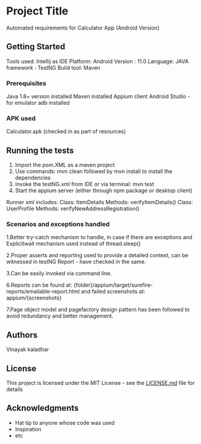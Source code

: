 # Project Title

Automated requirements for Calculator App (Android Version)

## Getting Started

Tools used: Intellij as IDE
Platform: Android
Version : 11.0
Language: JAVA
framework : TestNG
Build tool: Maven

### Prerequisites

Java 1.8+ version installed
Maven installed
Appium client
Android Studio - for emulator
adb installed

### APK used

Calculator.apk (checked in as part of resources)

## Running the tests

1. Import the pom.XML as a maven project
2. Use commands: mvn clean followed by mvn install to install the dependencies
3. Invoke the testNG.xml from IDE or
   via terminal: mvn test
4. Start the appium server (either through npm package or desktop client)

Runner xml includes:
Class: ItemDetails
   Methods: verifyItemDetails()
    Class: UserProfile
      Methods: verifyNewAddressRegistration()

### Scenarios and exceptions handled

1.Better try-catch mechanism to handle, in case if there are exceptions and Explicitwait mechanism used instead of thread.sleep()

2.Proper asserts and reporting used to provide a detailed context, can be witnessed in testNG Report - have checked in the same.

3.Can be easily invoked via command line.

6.Reports can be found at: {folder}/appium/target/surefire-reports/emailable-report.html and failed screenshots at: appium/{screenshots}

7.Page object model and pagefactory design pattern has been followed to avoid redundancy and better management.

## Authors

Vinayak kaladhar

## License

This project is licensed under the MIT License - see the [LICENSE.md](LICENSE.md) file for details

## Acknowledgments

* Hat tip to anyone whose code was used
* Inspiration
* etc
